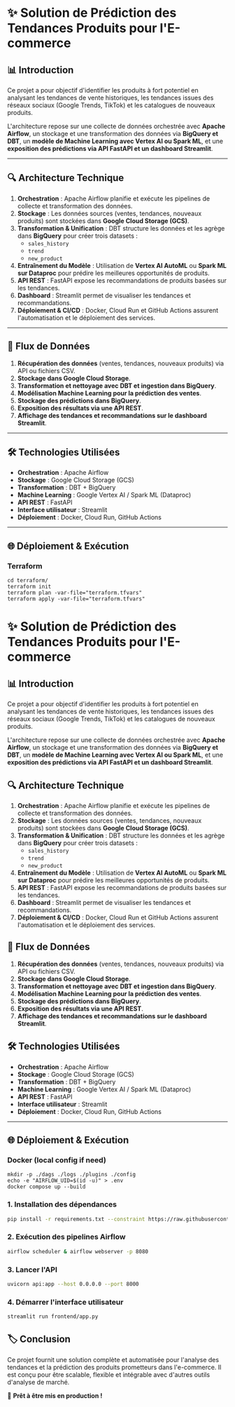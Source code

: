 # ✨ Solution de Prédiction des Tendances Produits pour l'E-commerce

## 📊 Introduction
Ce projet a pour objectif d'identifier les produits à fort potentiel en analysant les tendances de vente historiques, les tendances issues des réseaux sociaux (Google Trends, TikTok) et les catalogues de nouveaux produits.

L'architecture repose sur une collecte de données orchestrée avec **Apache Airflow**, un stockage et une transformation des données via **BigQuery et DBT**, un **modèle de Machine Learning avec Vertex AI ou Spark ML**, et une **exposition des prédictions via API FastAPI et un dashboard Streamlit**.

---

## 🔍 Architecture Technique

1. **Orchestration** : Apache Airflow planifie et exécute les pipelines de collecte et transformation des données.
2. **Stockage** : Les données sources (ventes, tendances, nouveaux produits) sont stockées dans **Google Cloud Storage (GCS)**.
3. **Transformation & Unification** : DBT structure les données et les agrège dans **BigQuery** pour créer trois datasets :
   - `sales_history`
   - `trend`
   - `new_product`
4. **Entraînement du Modèle** : Utilisation de **Vertex AI AutoML** ou **Spark ML sur Dataproc** pour prédire les meilleures opportunités de produits.
5. **API REST** : FastAPI expose les recommandations de produits basées sur les tendances.
6. **Dashboard** : Streamlit permet de visualiser les tendances et recommandations.
7. **Déploiement & CI/CD** : Docker, Cloud Run et GitHub Actions assurent l'automatisation et le déploiement des services.

---

## 🚿 Flux de Données
1. **Récupération des données** (ventes, tendances, nouveaux produits) via API ou fichiers CSV.
2. **Stockage dans Google Cloud Storage**.
3. **Transformation et nettoyage avec DBT et ingestion dans BigQuery**.
4. **Modélisation Machine Learning pour la prédiction des ventes**.
5. **Stockage des prédictions dans BigQuery**.
6. **Exposition des résultats via une API REST**.
7. **Affichage des tendances et recommandations sur le dashboard Streamlit**.

---

## 🛠️ Technologies Utilisées
- **Orchestration** : Apache Airflow
- **Stockage** : Google Cloud Storage (GCS)
- **Transformation** : DBT + BigQuery
- **Machine Learning** : Google Vertex AI / Spark ML (Dataproc)
- **API REST** : FastAPI
- **Interface utilisateur** : Streamlit
- **Déploiement** : Docker, Cloud Run, GitHub Actions

---

## 🌐 Déploiement & Exécution
### Terraform
```
cd terraform/
terraform init
terraform plan -var-file="terraform.tfvars"
terraform apply -var-file="terraform.tfvars"
```

# ✨ Solution de Prédiction des Tendances Produits pour l'E-commerce

## 📊 Introduction
Ce projet a pour objectif d'identifier les produits à fort potentiel en analysant les tendances de vente historiques, les tendances issues des réseaux sociaux (Google Trends, TikTok) et les catalogues de nouveaux produits.

L'architecture repose sur une collecte de données orchestrée avec **Apache Airflow**, un stockage et une transformation des données via **BigQuery et DBT**, un **modèle de Machine Learning avec Vertex AI ou Spark ML**, et une **exposition des prédictions via API FastAPI et un dashboard Streamlit**.



## 🔍 Architecture Technique

1. **Orchestration** : Apache Airflow planifie et exécute les pipelines de collecte et transformation des données.
2. **Stockage** : Les données sources (ventes, tendances, nouveaux produits) sont stockées dans **Google Cloud Storage (GCS)**.
3. **Transformation & Unification** : DBT structure les données et les agrège dans **BigQuery** pour créer trois datasets :
   - `sales_history`
   - `trend`
   - `new_product`
4. **Entraînement du Modèle** : Utilisation de **Vertex AI AutoML** ou **Spark ML sur Dataproc** pour prédire les meilleures opportunités de produits.
5. **API REST** : FastAPI expose les recommandations de produits basées sur les tendances.
6. **Dashboard** : Streamlit permet de visualiser les tendances et recommandations.
7. **Déploiement & CI/CD** : Docker, Cloud Run et GitHub Actions assurent l'automatisation et le déploiement des services.


## 🚿 Flux de Données
1. **Récupération des données** (ventes, tendances, nouveaux produits) via API ou fichiers CSV.
2. **Stockage dans Google Cloud Storage**.
3. **Transformation et nettoyage avec DBT et ingestion dans BigQuery**.
4. **Modélisation Machine Learning pour la prédiction des ventes**.
5. **Stockage des prédictions dans BigQuery**.
6. **Exposition des résultats via une API REST**.
7. **Affichage des tendances et recommandations sur le dashboard Streamlit**.


## 🛠️ Technologies Utilisées
- **Orchestration** : Apache Airflow
- **Stockage** : Google Cloud Storage (GCS)
- **Transformation** : DBT + BigQuery
- **Machine Learning** : Google Vertex AI / Spark ML (Dataproc)
- **API REST** : FastAPI
- **Interface utilisateur** : Streamlit
- **Déploiement** : Docker, Cloud Run, GitHub Actions

---

## 🌐 Déploiement & Exécution
### Docker (local config if need)
```
mkdir -p ./dags ./logs ./plugins ./config
echo -e "AIRFLOW_UID=$(id -u)" > .env
docker compose up --build   
```
### 1. **Installation des dépendances**
```bash
pip install -r requirements.txt --constraint https://raw.githubusercontent.com/apache/airflow/constraints-2.10.1/constraints-3.10.txt
```

### 2. **Exécution des pipelines Airflow**
```bash
airflow scheduler & airflow webserver -p 8080
```

### 3. **Lancer l'API**
```bash
uvicorn api:app --host 0.0.0.0 --port 8000
```

### 4. **Démarrer l'interface utilisateur**
```bash
streamlit run frontend/app.py
```


## 🏷️ Conclusion
Ce projet fournit une solution complète et automatisée pour l'analyse des tendances et la prédiction des produits prometteurs dans l'e-commerce. Il est conçu pour être scalable, flexible et intégrable avec d'autres outils d'analyse de marché.

🚀 **Prêt à être mis en production !**
